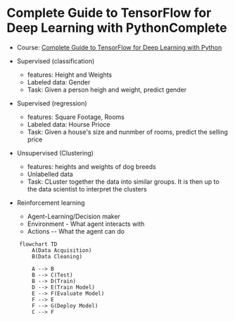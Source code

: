 Complete Guide to TensorFlow for Deep Learning with PythonComplete
==================================================================


* Course: [Complete Guide to TensorFlow for Deep Learning with Python](https://www.udemy.com/course/complete-guide-to-tensorflow-for-deep-learning-with-python)




* Supervised (classification)
    * features: Height and Weights
    * Labeled data: Gender
    * Task: Given a person heigh and weight, predict gender

* Supervised (regression)
    * features: Square Footage, Rooms
    * Labeled data: Hourse Prioce
    * Task: Given a house's size and nunmber of rooms, predict the selling price

* Unsupervised (Clustering)
    * features: heights and weights of dog breeds
    * Unlabelled data
    * Task: CLuster together the data into similar groups. It is then up to the data scientist to interpret the clusters

* Reinforcement learning
    * Agent-Learning/Decision maker
    * Environment - What agent interacts with
    * Actions -- What the agent can do



```mermaid
    flowchart TD
        A(Data Acquisition) 
        B(Data Cleaning)

        A --> B
        B --> C(Test)
        B --> D(Train)
        D --> E(Train Model)
        E --> F(Evaluate Model)
        F --> E
        F --> G(Deploy Model)
        C --> F
    
```
